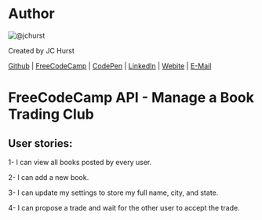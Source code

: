 # Author
![@jchurst](https://avatars0.githubusercontent.com/jchurst?&s=128)

Created by JC Hurst

[Github](https://github.com/jchurst) | [FreeCodeCamp](http://www.freecodecamp.com/jchurst) | [CodePen](http://codepen.io/jchurst/) | [LinkedIn](https://www.linkedin.com/in/jchurst) | [Webite](http://hurstcreative.com/) | [E-Mail](mailto:jchurstmail@gmail.com)

# FreeCodeCamp API - Manage a Book Trading Club

## User stories:

1- I can view all books posted by every user.

2- I can add a new book.

3- I can update my settings to store my full name, city, and state.

4- I can propose a trade and wait for the other user to accept the trade.